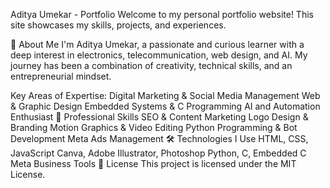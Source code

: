 Aditya Umekar - Portfolio
Welcome to my personal portfolio website! This site showcases my skills, projects, and experiences.

🌟 About Me
I'm Aditya Umekar, a passionate and curious learner with a deep interest in electronics, telecommunication, web design, and AI. My journey has been a combination of creativity, technical skills, and an entrepreneurial mindset.

Key Areas of Expertise:
Digital Marketing & Social Media Management
Web & Graphic Design
Embedded Systems & C Programming
AI and Automation Enthusiast
💼 Professional Skills
SEO & Content Marketing
Logo Design & Branding
Motion Graphics & Video Editing
Python Programming & Bot Development
Meta Ads Management
🛠 Technologies I Use
HTML, CSS, JavaScript
Canva, Adobe Illustrator, Photoshop
Python, C, Embedded C
Meta Business Tools
📝 License
This project is licensed under the MIT License.
